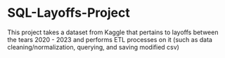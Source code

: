 # SQL-Layoffs-Project

This project takes a dataset from Kaggle that pertains to layoffs between the tears 2020 - 2023 and performs ETL processes on it (such as data cleaning/normalization, querying, and saving modified csv)

